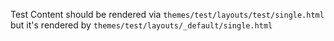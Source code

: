 Test Content should be rendered via `themes/test/layouts/test/single.html` but it's rendered by `themes/test/layouts/_default/single.html`